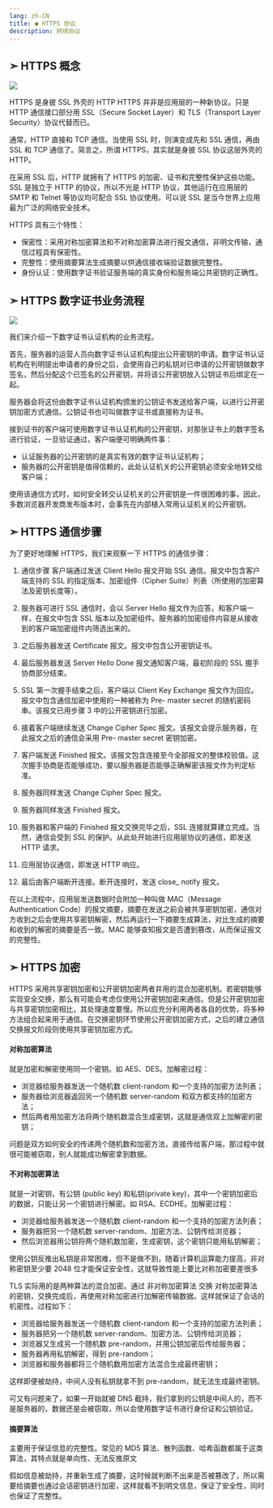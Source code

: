 ```yaml
---
lang: zh-CN
title: ● HTTPS 协议
description: 网络协议
---
```


## ➣ HTTPS 概念

![](https://nojsja.gitee.io/static-resources/images/interview/http-ssl.png)

HTTPS 是身披 SSL 外壳的 HTTP HTTPS 并非是应用层的一种新协议。只是 HTTP 通信接口部分用 SSL（Secure Socket Layer）和 TLS（Transport Layer Security）协议代替而已。

通常，HTTP 直接和 TCP 通信。当使用 SSL 时，则演变成先和 SSL 通信，再由 SSL 和 TCP 通信了。简言之，所谓 HTTPS，其实就是身披 SSL 协议这层外壳的 HTTP。

在采用 SSL 后，HTTP 就拥有了 HTTPS 的加密、证书和完整性保护这些功能。 SSL 是独立于 HTTP 的协议，所以不光是 HTTP 协议，其他运行在应用层的 SMTP 和 Telnet 等协议均可配合 SSL 协议使用。可以说 SSL 是当今世界上应用最为广泛的网络安全技术。

HTTPS 具有三个特性：

- 保密性：采用对称加密算法和不对称加密算法进行报文通信，非明文传输，通信过程具有保密性。
- 完整性：使用摘要算法生成摘要以供通信接收端验证数据完整性。
- 身份认证：使用数字证书验证服务端的真实身份和服务端公共密钥的正确性。

## ➣ HTTPS 数字证书业务流程

![](https://nojsja.gitee.io/static-resources/images/interview/https-process.jpg)

我们来介绍一下数字证书认证机构的业务流程。

首先，服务器的运营人员向数字证书认证机构提出公开密钥的申请。数字证书认证机构在判明提出申请者的身份之后，会使用自己的私钥对已申请的公开密钥做数字签名，然后分配这个已签名的公开密钥，并将该公开密钥放入公钥证书后绑定在一起。

服务器会将这份由数字证书认证机构颁发的公钥证书发送给客户端，以进行公开密钥加密方式通信。公钥证书也可叫做数字证书或直接称为证书。

接到证书的客户端可使用数字证书认证机构的公开密钥，对那张证书上的数字签名进行验证，一旦验证通过，客户端便可明确两件事：

- 认证服务器的公开密钥的是真实有效的数字证书认证机构；
- 服务器的公开密钥是值得信赖的，此处认证机关的公开密钥必须安全地转交给客户端；

使用该通信方式时，如何安全转交认证机关的公开密钥是一件很困难的事，因此，多数浏览器开发商发布版本时，会事先在内部植入常用认证机关的公开密钥。

## ➣ HTTPS 通信步骤

为了更好地理解  HTTPS，我们来观察一下 HTTPS 的通信步骤：

1. 通信步骤  客户端通过发送  Client  Hello  报文开始 SSL  通信。报文中包含客户端支持的  SSL 的指定版本、加密组件（Cipher  Suite）列表（所使用的加密算法及密钥长度等）。

2. 服务器可进行 SSL 通信时，会以 Server Hello 报文作为应答。和客户端一样，在报文中包含 SSL 版本以及加密组件。服务器的加密组件内容是从接收到的客户端加密组件内筛选出来的。
3. 之后服务器发送 Certificate 报文。报文中包含公开密钥证书。
4. 最后服务器发送 Server Hello Done 报文通知客户端，最初阶段的 SSL 握手协商部分结束。
5. SSL 第一次握手结束之后，客户端以 Client Key Exchange 报文作为回应。报文中包含通信加密中使用的一种被称为 Pre- master secret 的随机密码串。该报文已用步骤 3 中的公开密钥进行加密。
6. 接着客户端继续发送 Change Cipher Spec 报文。该报文会提示服务器，在此报文之后的通信会采用 Pre- master secret 密钥加密。
7. 客户端发送 Finished 报文。该报文包含连接至今全部报文的整体校验值。这次握手协商是否能够成功，要以服务器是否能够正确解密该报文作为判定标准。
8. 服务器同样发送 Change Cipher Spec 报文。
9. 服务器同样发送 Finished 报文。
10. 服务器和客户端的 Finished 报文交换完毕之后，SSL 连接就算建立完成。当然，通信会受到 SSL 的保护。从此处开始进行应用层协议的通信，即发送 HTTP 请求。
11. 应用层协议通信，即发送 HTTP 响应。
12. 最后由客户端断开连接。断开连接时，发送 close_ notify 报文。

在以上流程中，应用层发送数据时会附加一种叫做 MAC（Message Authentication Code）的报文摘要，摘要在发送之前会被共享密钥加密，通信对方收到之后会使用共享密钥解密，然后再运行一下摘要生成算法，对比生成的摘要和收到的解密的摘要是否一致。MAC 能够查知报文是否遭到篡改，从而保证报文的完整性。

## ➣ HTTPS 加密

HTTPS 采用共享密钥加密和公开密钥加密两者并用的混合加密机制。若密钥能够实现安全交换，那么有可能会考虑仅使用公开密钥加密来通信。但是公开密钥加密与共享密钥加密相比，其处理速度要慢。所以应充分利用两者各自的优势，将多种方法组合起来用于通信。在交换密钥环节使用公开密钥加密方式，之后的建立通信交换报文阶段则使用共享密钥加密方式。

#### 对称加密算法

就是加密和解密使用同一个密钥。如 AES、DES。加解密过程：

- 浏览器给服务器发送一个随机数 client-random 和一个支持的加密方法列表；
- 服务器给浏览器返回另一个随机数 server-random 和双方都支持的加密方法；
- 然后两者用加密方法将两个随机数混合生成密钥，这就是通信双上加解密的密钥；

问题是双方如何安全的传递两个随机数和加密方法，直接传给客户端，那过程中就很可能被窃取，别人就能成功解密拿到数据。

#### 不对称加密算法

就是一对密钥，有公钥 (public key) 和私钥(private key)，其中一个密钥加密后的数据，只能让另一个密钥进行解密。如 RSA、ECDHE。加解密过程：

- 浏览器给服务器发送一个随机数 client-random 和一个支持的加密方法列表；
- 服务器把另一个随机数 server-random、加密方法、公钥传给浏览器；
- 然后浏览器用公钥将两个随机数加密，生成密钥，这个密钥只能用私钥解密；

使用公钥反推出私钥是非常困难，但不是做不到，随着计算机运算能力提高，非对称密钥至少要 2048 位才能保证安全性，这就导致性能上要比对称加密要差很多

TLS 实际用的是两种算法的混合加密。通过 非对称加密算法 交换 对称加密算法 的密钥，交换完成后，再使用对称加密进行加解密传输数据。这样就保证了会话的机密性。过程如下：

- 浏览器给服务器发送一个随机数 client-random 和一个支持的加密方法列表；
- 服务器把另一个随机数 server-random、加密方法、公钥传给浏览器；
- 浏览器又生成另一个随机数 pre-random，并用公钥加密后传给服务器；
- 服务器再用私钥解密，得到 pre-random；
- 浏览器和服务器都将三个随机数用加密方法混合生成最终密钥；

这样即便被劫持，中间人没有私钥就拿不到 pre-random，就无法生成最终密钥。

可又有问题来了，如果一开始就被 DNS 截持，我们拿到的公钥是中间人的，而不是服务器的，数据还是会被窃取，所以会使用数字证书进行身份证和公钥验证。

#### 摘要算法

主要用于保证信息的完整性。常见的 MD5 算法、散列函数、哈希函数都属于这类算法，其特点就是单向性、无法反推原文

假如信息被劫持，并重新生成了摘要，这时候就判断不出来是否被篡改了，所以需要给摘要也通过会话密钥进行加密，这样就看不到明文信息，保证了安全性，同时也保证了完整性。